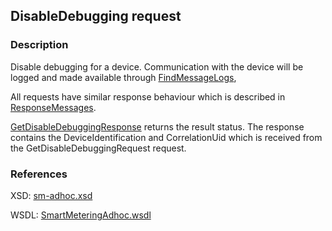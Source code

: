 ## DisableDebugging request

### Description
Disable debugging for a device. Communication with the device will be logged and made available through [FindMessageLogs](./FindMessageLogs.md),

All requests have similar response behaviour which is described in [ResponseMessages](./ResponseMessages.md).

[GetDisableDebuggingResponse](./GetDisableDebuggingResponse.md) returns the result status. The response contains the DeviceIdentification and CorrelationUid which is received from the GetDisableDebuggingRequest request.

### References

XSD: [sm-adhoc.xsd](https://github.com/OSGP/Platform/blob/development/osgp-adapter-ws-smartmetering/src/main/webapp/WEB-INF/wsdl/smartmetering/schemas/sm-adhoc.xsd)

WSDL: [SmartMeteringAdhoc.wsdl](https://github.com/OSGP/Platform/blob/development/osgp-adapter-ws-smartmetering/src/main/webapp/WEB-INF/wsdl/smartmetering/SmartMeteringAdhoc.wsdl)

